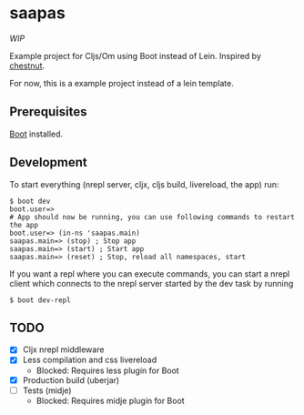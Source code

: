# saapas

*WIP*

Example project for Cljs/Om using Boot instead of Lein.
Inspired by [chestnut](https://github.com/plexus/chestnut).

For now, this is a example project instead of a lein template.

## Prerequisites

[Boot](https://github.com/tailrecursion/boot#getting-started) installed.

## Development

To start everything (nrepl server, cljx, cljs build, livereload, the app) run:
```
$ boot dev
boot.user=>
# App should now be running, you can use following commands to restart the app
boot.user=> (in-ns 'saapas.main)
saapas.main=> (stop) ; Stop app
saapas.main=> (start) ; Start app
saapas.main=> (reset) ; Stop, reload all namespaces, start
```

If you want a repl where you can execute commands, you can start a nrepl
client which connects to the nrepl server started by the dev task by running
```
$ boot dev-repl
```

## TODO

- [x] Cljx nrepl middleware
- [x] Less compilation and css livereload
  - Blocked: Requires less plugin for Boot
- [x] Production build (uberjar)
- [ ] Tests (midje)
  - Blocked: Requires midje plugin for Boot
